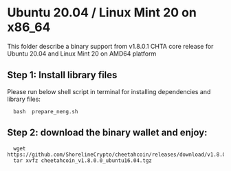 # Ubuntu 20.04 / Linux Mint 20 on x86_64

This folder describe a binary support from v1.8.0.1 CHTA core release for Ubuntu 20.04 and Linux Mint 20 on AMD64 platform 

## Step 1: Install library files
Please run below shell script in terminal for installing dependencies and library files:
```
  bash  prepare_neng.sh
```

## Step 2: download the binary wallet and enjoy:
```
  wget https://github.com/ShorelineCrypto/cheetahcoin/releases/download/v1.8.0.0/cheetahcoin_v1.8.0.0_ubuntu16.04.tgz
  tar xvfz cheetahcoin_v1.8.0.0_ubuntu16.04.tgz
```
